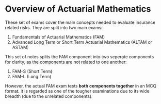 # **Overview of Actuarial Mathematics**

These set of exams cover the main concepts needed to evaluate insurance related risks. They are split into two main exams:

1. Fundamentals of Actuarial Mathematics (FAM)
2. Advanced Long Term or Short Term Actuarial Mathematics (ALTAM or ASTAM)

This set of notes splits the FAM component into two seperate components for clarity, as the components are not related to one another:

1. FAM-S (Short Term)
2. FAM-L (Long Term)

However, the actual FAM exam tests **both components together** in an MCQ format. It is regarded as one of the tougher examinations due to its wide breadth (due to the unrelated components).

